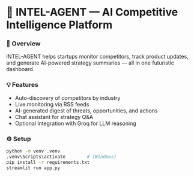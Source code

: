 # 🚀 INTEL-AGENT — AI Competitive Intelligence Platform

### 🧩 Overview
INTEL-AGENT helps startups monitor competitors, track product updates, and generate AI-powered strategy summaries — all in one futuristic dashboard.

### 💡 Features
- Auto-discovery of competitors by industry  
- Live monitoring via RSS feeds  
- AI-generated digest of threats, opportunities, and actions  
- Chat assistant for strategy Q&A  
- Optional integration with Groq for LLM reasoning  

### ⚙️ Setup
```bash
python -m venv .venv
.venv\Scripts\activate        # (Windows)
pip install -r requirements.txt
streamlit run app.py
